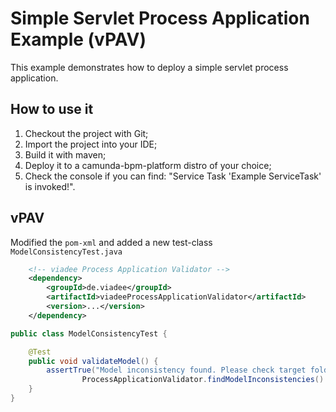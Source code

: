 Simple Servlet Process Application Example (vPAV)
==========================================

This example demonstrates how to deploy a simple servlet process application.

How to use it
-----------------------------

1. Checkout the project with Git;
2. Import the project into your IDE;
3. Build it with maven;
4. Deploy it to a camunda-bpm-platform distro of your choice;
6. Check the console if you can find: "Service Task 'Example ServiceTask' is invoked!".

## vPAV
Modified the `pom-xml` and added a new test-class `ModelConsistencyTest.java`

```xml
    <!-- viadee Process Application Validator -->
    <dependency>
  		<groupId>de.viadee</groupId>
  		<artifactId>viadeeProcessApplicationValidator</artifactId>
  		<version>...</version>
	</dependency>
```
```java
public class ModelConsistencyTest {

    @Test
    public void validateModel() {
        assertTrue("Model inconsistency found. Please check target folder for validation output",
                ProcessApplicationValidator.findModelInconsistencies().isEmpty());
    }
}
```
